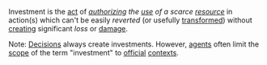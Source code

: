Investment is the [act](https://github.com/gcassel/Modular-Organization-Terminology/blob/master/terms/action.md) of *[authorizing](https://github.com/gcassel/Modular-Organization-Terminology/blob/master/terms/authority.md) the [use](https://github.com/gcassel/Modular-Organization-Terminology/blob/master/terms/use.md) of a scarce [resource](https://github.com/gcassel/Modular-Organization-Terminology/blob/master/terms/resource.md)* in action(s) which can't be easily *reverted* (or usefully [transformed](https://github.com/gcassel/Modular-Organization-Terminology/blob/master/terms/transform.md)) without [creating](https://github.com/gcassel/Modular-Organization-Terminology/blob/master/terms/creation.md) significant *loss* or [damage](https://github.com/gcassel/Modular-Organization-Terminology/blob/master/terms/damage.md).
 
Note:  [Decisions](https://github.com/gcassel/Modular-Organization-Terminology/blob/master/terms/decision.md) always create investments.   However, [agents](https://github.com/gcassel/Modular-Organization-Terminology/blob/master/terms/agent.md) often limit the [scope](https://github.com/gcassel/Modular-Organization-Terminology/blob/master/terms/scope.md) of the term "investment" to [official](https://github.com/gcassel/Modular-Organization-Terminology/blob/master/terms/official.md) [contexts](https://github.com/gcassel/Modular-Organization-Terminology/blob/master/terms/context.md).
